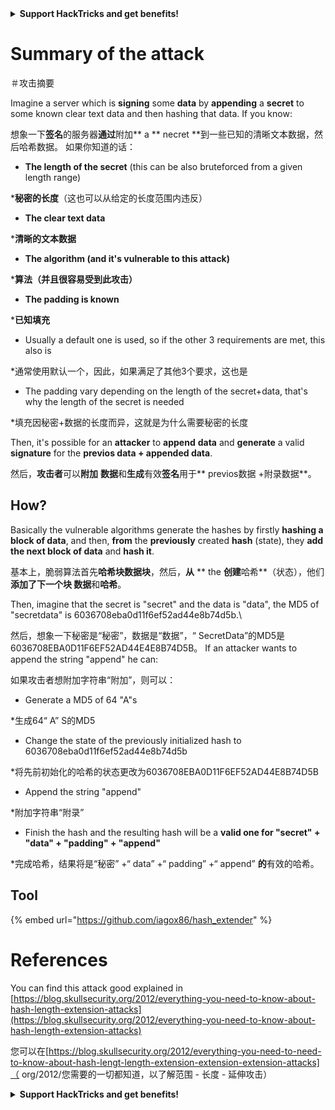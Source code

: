 

<details>

<summary><strong>Support HackTricks and get benefits!</strong></summary>

<summary> <strong>支持hacktricks并获得好处！</strong> </summary>

- Do you work in a **cybersecurity company**? Do you want to see your **company advertised in HackTricks**? or do you want to have access to the **latest version of the PEASS or download HackTricks in PDF**? Check the [**SUBSCRIPTION PLANS**](https://github.com/sponsors/carlospolop)!

 - 您在**网络安全公司**工作吗？ 您是否想看到您的**公司在hacktricks **中刊登广告？ 还是您想访问**最新版本的豌豆或在pdf **中下载hacktricks？ 检查[**订阅计划**]（https://github.com/sponsors/carlospolop）！

- Discover [**The PEASS Family**](https://opensea.io/collection/the-peass-family), our collection of exclusive [**NFTs**](https://opensea.io/collection/the-peass-family)

 - 发现[**豌豆家庭**]（https://opensea.io/collection/the-peass-family），我们的独家[** nfts **]（https://opensea.io/collection） /家庭家庭）

- Get the [**official PEASS & HackTricks swag**](https://peass.creator-spring.com)

 - 获取[**官方豌豆和hacktricks赃物**]（https://peass.creator-spring.com）

- **Join the** [**💬**](https://emojipedia.org/speech-balloon/) [**Discord group**](https://discord.gg/hRep4RUj7f) or the [**telegram group**](https://t.me/peass) or **follow** me on **Twitter** [**🐦**](https://github.com/carlospolop/hacktricks/tree/7af18b62b3bdc423e11444677a6a73d4043511e9/\[https:/emojipedia.org/bird/README.md)[**@carlospolopm**](https://twitter.com/carlospolopm)**.**

 -  **加入** [**💬**]（https://emojipedia.org/speech-balloon/）[** discord group **]（https://discord.gg/hrep4ruj7f）或[ **电报组**]（https://t.me/peass）或**在** Twitter ** [**🐦**]（https://github.com/carloppolop/hacktrickss on ** twitter **） /ree/7af18b62b3bdc423e114444444677a6a73d4043511e9/ \ [https:/emojipedia.org/bird/bird/readme.md）eardme.md）eghterme.md）eghterme.md）eghterme.md）eghtemplopmbyth

- **Share your hacking tricks by submitting PRs to the** [**hacktricks github repo**](https://github.com/carlospolop/hacktricks)**.**

 -  **通过将PRS提交给** [** hacktricks github repo **]（https://github.com/carloppolop/hacktricks）**。

</details>


# Summary of the attack

＃攻击摘要

Imagine a server which is **signing** some **data** by **appending** a **secret** to some known clear text data and then hashing that data. If you know:

想象一下**签名**的服务器**通过**附加** a ** necret **到一些已知的清晰文本数据，然后哈希数据。 如果你知道的话：

* **The length of the secret** (this can be also bruteforced from a given length range)

***秘密的长度**（这也可以从给定的长度范围内违反）
* **The clear text data**

***清晰的文本数据**
* **The algorithm (and it's vulnerable to this attack)**

***算法（并且很容易受到此攻击）**
* **The padding is known**

***已知填充**
  * Usually a default one is used, so if the other 3 requirements are met, this also is

*通常使用默认一个，因此，如果满足了其他3个要求，这也是
  * The padding vary depending on the length of the secret+data, that's why the length of the secret is needed

*填充因秘密+数据的长度而异，这就是为什么需要秘密的长度

Then, it's possible for an **attacker** to **append** **data** and **generate** a valid **signature** for the **previos data + appended data**.

然后，**攻击者**可以**附加** **数据**和**生成**有效**签名**用于** previos数据 +附录数据**。

## How?

Basically the vulnerable algorithms generate the hashes by firstly **hashing a block of data**, and then, **from** the **previously** created **hash** (state), they **add the next block of data** and **hash it**.

基本上，脆弱算法首先**哈希块数据块**，然后，**从** ** the **创建**哈希**（状态），他们**添加了下一个块 数据**和**哈希**。

Then, imagine that the secret is "secret" and the data is "data", the MD5 of "secretdata" is 6036708eba0d11f6ef52ad44e8b74d5b.\

然后，想象一下秘密是“秘密”，数据是“数据”，“ SecretData”的MD5是6036708EBA0D11F6EF52AD44E4E8B74D5B。
If an attacker wants to append the string "append" he can:

如果攻击者想附加字符串“附加”，则可以：

* Generate a MD5 of 64 "A"s

*生成64“ A” S的MD5
* Change the state of the previously initialized hash to 6036708eba0d11f6ef52ad44e8b74d5b

*将先前初始化的哈希的状态更改为6036708EBA0D11F6EF52AD44E8B74D5B
* Append the string "append"

*附加字符串“附录”
* Finish the hash and the resulting hash will be a **valid one for "secret" + "data" + "padding" + "append"**

*完成哈希，结果将是“秘密” +“ data” +“ padding” +“ append” **的**有效的哈希。

## **Tool**

{% embed url="https://github.com/iagox86/hash_extender" %}

# References

You can find this attack good explained in [https://blog.skullsecurity.org/2012/everything-you-need-to-know-about-hash-length-extension-attacks](https://blog.skullsecurity.org/2012/everything-you-need-to-know-about-hash-length-extension-attacks)

您可以在[https://blog.skullsecurity.org/2012/everything-you-need-to-need-to-know-about-hash-lengt-length-extension-extension-extension-attacks]（ org/2012/您需要的一切都知道，以了解范围 - 长度 - 延伸攻击）


<details>

<summary><strong>Support HackTricks and get benefits!</strong></summary>

<summary> <strong>支持hacktricks并获得好处！</strong> </summary>

- Do you work in a **cybersecurity company**? Do you want to see your **company advertised in HackTricks**? or do you want to have access to the **latest version of the PEASS or download HackTricks in PDF**? Check the [**SUBSCRIPTION PLANS**](https://github.com/sponsors/carlospolop)!

 - 您在**网络安全公司**工作吗？ 您是否想看到您的**公司在hacktricks **中刊登广告？ 还是您想访问**最新版本的豌豆或在pdf **中下载hacktricks？ 检查[**订阅计划**]（https://github.com/sponsors/carlospolop）！

- Discover [**The PEASS Family**](https://opensea.io/collection/the-peass-family), our collection of exclusive [**NFTs**](https://opensea.io/collection/the-peass-family)

 - 发现[**豌豆家庭**]（https://opensea.io/collection/the-peass-family），我们的独家[** nfts **]（https://opensea.io/collection） /家庭家庭）

- Get the [**official PEASS & HackTricks swag**](https://peass.creator-spring.com)

 - 获取[**官方豌豆和hacktricks赃物**]（https://peass.creator-spring.com）

- **Join the** [**💬**](https://emojipedia.org/speech-balloon/) [**Discord group**](https://discord.gg/hRep4RUj7f) or the [**telegram group**](https://t.me/peass) or **follow** me on **Twitter** [**🐦**](https://github.com/carlospolop/hacktricks/tree/7af18b62b3bdc423e11444677a6a73d4043511e9/\[https:/emojipedia.org/bird/README.md)[**@carlospolopm**](https://twitter.com/carlospolopm)**.**

 -  **加入** [**💬**]（https://emojipedia.org/speech-balloon/）[** discord group **]（https://discord.gg/hrep4ruj7f）或[ **电报组**]（https://t.me/peass）或**在** Twitter ** [**🐦**]（https://github.com/carloppolop/hacktrickss on ** twitter **） /ree/7af18b62b3bdc423e114444444677a6a73d4043511e9/ \ [https:/emojipedia.org/bird/bird/readme.md）eardme.md）eghterme.md）eghterme.md）eghterme.md）eghtemplopmbyth

- **Share your hacking tricks by submitting PRs to the** [**hacktricks github repo**](https://github.com/carlospolop/hacktricks)**.**

 -  **通过将PRS提交给** [** hacktricks github repo **]（https://github.com/carloppolop/hacktricks）**。

</details>


